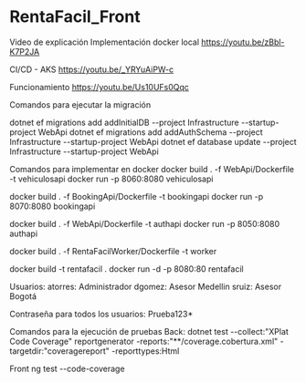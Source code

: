 # RentaFacil_Front
Video de explicación
Implementación docker local
https://youtu.be/zBbl-K7P2JA

CI/CD - AKS
https://youtu.be/_YRYuAiPW-c

Funcionamiento
https://youtu.be/Us10UFs0Qqc

Comandos para ejecutar la migración

dotnet ef migrations add addInitialDB --project Infrastructure --startup-project WebApi
dotnet ef migrations add addAuthSchema --project Infrastructure --startup-project WebApi
dotnet ef database update --project Infrastructure --startup-project WebApi

Comandos para implementar en docker
docker build . -f WebApi/Dockerfile -t vehiculosapi
docker run -p 8060:8080 vehiculosapi

docker build . -f BookingApi/Dockerfile -t bookingapi
docker run -p 8070:8080 bookingapi

docker build . -f WebApi/Dockerfile -t authapi
docker run -p 8050:8080 authapi

docker build . -f RentaFacilWorker/Dockerfile -t worker

docker build -t rentafacil .
docker run -d -p 8080:80 rentafacil

Usuarios:
atorres: Administrador
dgomez: Asesor Medellin
sruiz: Asesor Bogotá

Contraseña para todos los usuarios:
Prueba123*

Comandos para la ejecución de pruebas
Back:
dotnet test --collect:"XPlat Code Coverage"
reportgenerator -reports:"**/coverage.cobertura.xml" -targetdir:"coveragereport" -reporttypes:Html

Front
ng test --code-coverage